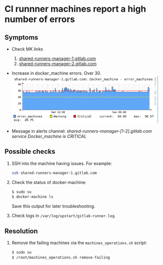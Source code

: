 # CI runnner machines report a high number of errors

## Symptoms

* Check MK links
    1. [shared-runners-manager-1.gitlab.com](https://checkmk.gitlap.com/gitlab/check_mk/index.py?start_url=%2Fgitlab%2Fpnp4nagios%2Findex.php%2Fgraph%3F%26host%3Dshared-runners-manager-1.gitlab.com%26srv%3DDocker_machine%26source%3D1%26theme%3Dmultisite%26baseurl%3D%2Fgitlab%2Fcheck_mk%2F)
    2. [shared-runners-manager-2.gitlab.com](https://checkmk.gitlap.com/gitlab/check_mk/index.py?start_url=%2Fgitlab%2Fpnp4nagios%2Findex.php%2Fgraph%3F%26host%3Dshared-runners-manager-2.gitlab.com%26srv%3DDocker_machine%26source%3D0%26theme%3Dmultisite%26baseurl%3D%2Fgitlab%2Fcheck_mk%2F)
* Increase in docker_machine errors. Over 30. 
![Sample High Errors on runner machines](img/ci-runner-manager-errors.png)

* Message in alerts channel: _shared-runners-manager-[1-2].gitlab.com service Docker_machine is CRITICAL_

## Possible checks

1. SSH into the machine having issues. For example:

    ```sh
    ssh shared-runners-manager-1.gitlab.com
    ```

1. Check the status of docker-machine:

    ```sh
    $ sudo su
    $ docker-machine ls
    ```

    Save this output for later troubleshooting.

1. Check logs in `/var/log/upstart/gitlab-runner.log`.

## Resolution

1. Remove the failing machines via the `machines_operations.sh` script:

    ```sh
    $ sudo su
    $ /root/machines_operations.sh remove-failing
    ```

